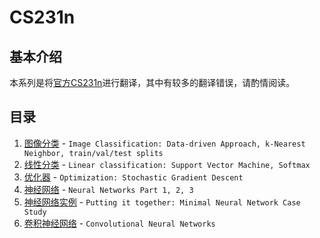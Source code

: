 CS231n
======

基本介绍
-------

本系列是将[官方CS231n](https://cs231n.github.io/)进行翻译，其中有较多的翻译错误，请酌情阅读。

目录
----

1. [图像分类](image_classification.md) - `Image Classification: Data-driven Approach, k-Nearest Neighbor, train/val/test splits`
1. [线性分类](linear_classification.md) - `Linear classification: Support Vector Machine, Softmax`
1. [优化器](optimization.md) - `Optimization: Stochastic Gradient Descent`
1. [神经网络](neural_networks.md) - `Neural Networks Part 1, 2, 3`
1. [神经网络实例](nn_case.md) - `Putting it together: Minimal Neural Network Case Study`
1. [卷积神经网络](convolutional_networks.md) - `Convolutional Neural Networks`